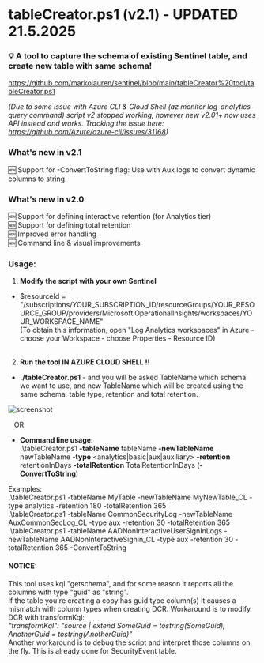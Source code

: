 # tableCreator.ps1 (v2.1) - UPDATED 21.5.2025
### 💡 A tool to capture the schema of existing Sentinel table, and create new table with same schema!
https://github.com/markolauren/sentinel/blob/main/tableCreator%20tool/tableCreator.ps1

_(Due to some issue with Azure CLI & Cloud Shell (az monitor log-analytics query command) script v2 stopped working, however new v2.01+ now uses API instead and works. Tracking the issue here: https://github.com/Azure/azure-cli/issues/31168)_

### What's new in v2.1
🆕 Support for -ConvertToString flag: Use with Aux logs to convert dynamic columns to string <br/> 

### What's new in v2.0
🆕 Support for defining interactive retention (for Analytics tier) <br/>
🆕 Support for defining total retention <br/>
🆕 Improved error handling <br/>
🆕 Command line & visual improvements <br/>

### Usage:

1) **Modify the script with your own Sentinel**

- $resourceId = "/subscriptions/YOUR_SUBSCRIPTION_ID/resourceGroups/YOUR_RESOURCE_GROUP/providers/Microsoft.OperationalInsights/workspaces/YOUR_WORKSPACE_NAME"<br/>
 (To obtain this information, open "Log Analytics workspaces" in Azure - choose your Workspace - choose Properties - Resource ID)<br/><br/>

2) **Run the tool IN AZURE CLOUD SHELL !!**

- **./tableCreator.ps1** - and you will be asked TableName which schema we want to use, and new TableName which will be created using the same schema, table type, retention and total retention.

![screenshot](https://github.com/user-attachments/assets/951c0756-0bf8-474f-9712-9308c066d879)

&nbsp;&nbsp;&nbsp;OR

- **Command line usage**:<br/>
.\tableCreator.ps1 **-tableName** tableName **-newTableName** newTableName **-type** <analytics|basic|aux|auxiliary> **-retention** retentionInDays **-totalRetention** TotalRetentionInDays (**-ConvertToString**)<br/>

Examples: <br/>
.\tableCreator.ps1 -tableName MyTable -newTableName MyNewTable_CL -type analytics -retention 180 -totalRetention 365 <br/>
.\tableCreator.ps1 -tableName CommonSecurityLog -newTableName AuxCommonSecLog_CL -type aux -retention 30 -totalRetention 365 <br/>
.\tableCreator.ps1 -tableName AADNonInteractiveUserSignInLogs -newTableName AADNonInteractiveSignin_CL -type aux -retention 30 -totalRetention 365 -ConvertToString <br/>


#### NOTICE: 
This tool uses kql "getschema", and for some reason it reports all the columns with type "guid" as "string". <br/>
If the table you're creating a copy has guid type column(s) it causes a mismatch with column types when creating DCR. Workaround is to modify DCR with transformKql:<br/>
_"transformKql": "source | extend SomeGuid = tostring(SomeGuid), AnotherGuid = tostring(AnotherGuid)"_ <br/>
Another workaround is to debug the script and interpret those columns on the fly. This is already done for SecurityEvent table. 
